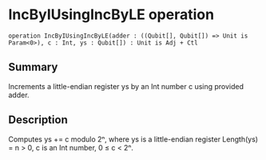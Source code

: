 # IncByIUsingIncByLE operation

`operation IncByIUsingIncByLE(adder : ((Qubit[], Qubit[]) => Unit is Param<0>), c : Int, ys : Qubit[]) : Unit is Adj + Ctl`

## Summary
Increments a little-endian register ys by an Int number c
using provided adder.

## Description
Computes ys += c modulo 2ⁿ, where ys is a little-endian register
Length(ys) = n > 0, c is an Int number, 0 ≤ c < 2ⁿ.
